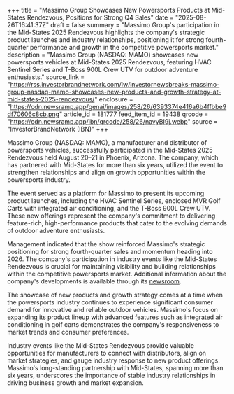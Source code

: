 +++
title = "Massimo Group Showcases New Powersports Products at Mid-States Rendezvous, Positions for Strong Q4 Sales"
date = "2025-08-26T16:41:37Z"
draft = false
summary = "Massimo Group's participation in the Mid-States 2025 Rendezvous highlights the company's strategic product launches and industry relationships, positioning it for strong fourth-quarter performance and growth in the competitive powersports market."
description = "Massimo Group (NASDAQ: MAMO) showcases new powersports vehicles at Mid-States 2025 Rendezvous, featuring HVAC Sentinel Series and T-Boss 900L Crew UTV for outdoor adventure enthusiasts."
source_link = "https://rss.investorbrandnetwork.com/iw/investornewsbreaks-massimo-group-nasdaq-mamo-showcases-new-products-and-growth-strategy-at-mid-states-2025-rendezvous/"
enclosure = "https://cdn.newsramp.app/genai/images/258/26/6393374e416a6b4ffbbe9df70606c8cb.png"
article_id = 181777
feed_item_id = 19438
qrcode = "https://cdn.newsramp.app/ibn/qrcode/258/26/navyBI9j.webp"
source = "InvestorBrandNetwork (IBN)"
+++

<p>Massimo Group (NASDAQ: MAMO), a manufacturer and distributor of powersports vehicles, successfully participated in the Mid-States 2025 Rendezvous held August 20–21 in Phoenix, Arizona. The company, which has partnered with Mid-States for more than six years, utilized the event to strengthen relationships and align on growth opportunities within the powersports industry.</p><p>The event served as a platform for Massimo to present its upcoming product launches, including the HVAC Sentinel Series, enclosed MVR Golf Carts with integrated air conditioning, and the T-Boss 900L Crew UTV. These new offerings represent the company's commitment to delivering feature-rich, high-performance products that cater to the evolving demands of outdoor adventure enthusiasts.</p><p>Management indicated that the show reinforced Massimo's strategic positioning for strong fourth-quarter sales and momentum heading into 2026. The company's participation in industry events like the Mid-States Rendezvous is crucial for maintaining visibility and building relationships within the competitive powersports market. Additional information about the company's developments is available through its <a href="https://ibn.fm/MAMO" rel="nofollow" target="_blank">newsroom</a>.</p><p>The showcase of new products and growth strategy comes at a time when the powersports industry continues to experience significant consumer demand for innovative and reliable outdoor vehicles. Massimo's focus on expanding its product lineup with advanced features such as integrated air conditioning in golf carts demonstrates the company's responsiveness to market trends and consumer preferences.</p><p>Industry events like the Mid-States Rendezvous provide valuable opportunities for manufacturers to connect with distributors, align on market strategies, and gauge industry response to new product offerings. Massimo's long-standing partnership with Mid-States, spanning more than six years, underscores the importance of stable industry relationships in driving business growth and market expansion.</p>